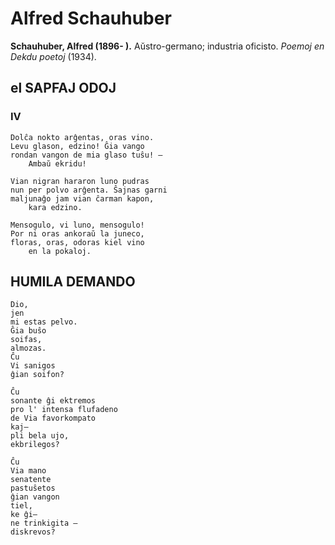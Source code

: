 # Alfred Schauhuber

**Schauhuber, Alfred (1896- ).** Aŭstro-germano; industria oficisto. *Poemoj en Dekdu poetoj* (1934).

## el SAPFAJ ODOJ

### IV

    Dolĉa nokto arĝentas, oras vino.
    Levu glason, edzino! Ĝia vango
    rondan vangon de mia glaso tuŝu! —
        Ambaŭ ekridu!

    Vian nigran hararon luno pudras
    nun per polvo arĝenta. Ŝajnas garni
    maljunaĝo jam vian ĉarman kapon,
        kara edzino.

    Mensogulo, vi luno, mensogulo!
    Por ni oras ankoraŭ la juneco,
    floras, oras, odoras kiel vino
        en la pokaloj.

## HUMILA DEMANDO

    Dio,
    jen
    mi estas pelvo.
    Ĝia buŝo
    soifas,
    almozas.
    Ĉu
    Vi sanigos
    ĝian soifon?

    Ĉu
    sonante ĝi ektremos
    pro l' intensa flufadeno
    de Via favorkompato
    kaj—
    pli bela ujo,
    ekbrilegos?

    Ĉu
    Via mano
    senatente
    pastuŝetos
    ĝian vangon
    tiel,
    ke ĝi—
    ne trinkigita —
    diskrevos?
